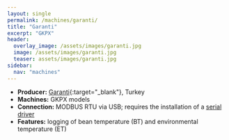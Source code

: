```yaml
---
layout: single
permalink: /machines/garanti/
title: "Garanti"
excerpt: "GKPX"
header:
  overlay_image: /assets/images/garanti.jpg
  image: /assets/images/garanti.jpg
  teaser: assets/images/garanti.jpg
sidebar:
  nav: "machines"
---
```


* __Producer:__ [Garanti](https://www.garantiroaster.com/){:target="_blank"}, Turkey
* __Machines:__ GKPX models
* __Connection:__ MODBUS RTU via USB; requires the installation of a [serial driver](/modbus_serial/)
* __Features:__ logging of bean temperature (BT) and environmental temperature (ET)